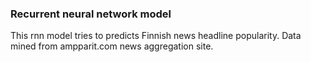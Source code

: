 ### Recurrent neural network model

This rnn model tries to predicts Finnish news headline popularity. Data mined from ampparit.com news aggregation site.
